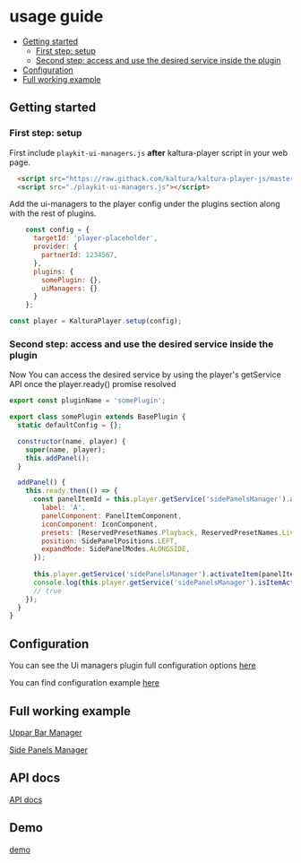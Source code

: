 # usage guide

- [Getting started](#getting-started)
    - [First step: setup](#first-step-setup)
    - [Second step: access and use the desired service inside the plugin](#second-step-access-and-use-the-desired-service-inside-the-plugin)
- [Configuration](#configuration)
- [Full working example](https://github.com/kaltura/playkit-js-ui-managers/tree/master/demo)

## Getting started

### First step: setup

First include `playkit-ui-managers.js` **after** kaltura-player script in your web page.

```html
  <script src="https://raw.githack.com/kaltura/kaltura-player-js/master/dist/kaltura-ovp-player.js"></script>
  <script src="./playkit-ui-managers.js"></script>
```

Add the ui-managers to the player config under the plugins section along with the rest of plugins.

```js
    const config = {
      targetId: 'player-placeholder',
      provider: {
        partnerId: 1234567,
      },
      plugins: {
        somePlugin: {},
        uiManagers: {}
      }
    };

const player = KalturaPlayer.setup(config);
```

### Second step: access and use the desired service inside the plugin

Now You can access the desired service by using the player's getService API once the player.ready() promise resolved


```js
export const pluginName = 'somePlugin';

export class somePlugin extends BasePlugin {
  static defaultConfig = {};

  constructor(name, player) {
    super(name, player);
    this.addPanel();
  }

  addPanel() {
    this.ready.then(() => {
      const panelItemId = this.player.getService('sidePanelsManager').add({
        label: 'A',
        panelComponent: PanelItemComponent,
        iconComponent: IconComponent,
        presets: [ReservedPresetNames.Playback, ReservedPresetNames.Live],
        position: SidePanelPositions.LEFT,
        expandMode: SidePanelModes.ALONGSIDE,
      });
      
      this.player.getService('sidePanelsManager').activateItem(panelItemId);
      console.log(this.player.getService('sidePanelsManager').isItemActive(panelItemAId));
      // true
    });
  }
}
```

## Configuration

You can see the Ui managers plugin full configuration options [here](https://kaltura.github.io/playkit-js-ui-managers/docs/api/types/types_ui_managers_config.UiManagerConfig.html)

You can find configuration example [here](https://github.com/kaltura/playkit-js-ui-managers/tree/master/demo/uppar-bar-manager/index.html)


## Full working example

[Uppar Bar Manager](https://github.com/kaltura/playkit-js-ui-managers/tree/master/demo/uppar-bar-manager)

[Side Panels Manager](https://github.com/kaltura/playkit-js-ui-managers/tree/master/demo/side-panels-manager)

## API docs

[API docs](https://kaltura.github.io/playkit-js-ui-managers/docs/api/index.html)

## Demo

[demo](https://kaltura.github.io/playkit-js-ui-managers/demo/index.html)